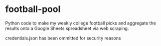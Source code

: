 # football-pool
Python code to make my weekly college football picks and aggregate the results onto a Google Sheets spreadsheet via web scraping.

credentials.json has been ommitted for security reasons
